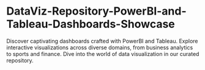 # DataViz-Repository-PowerBI-and-Tableau-Dashboards-Showcase
Discover captivating dashboards crafted with PowerBI and Tableau. Explore interactive visualizations across diverse domains, from business analytics to sports and finance. Dive into the world of data visualization in our curated repository.
